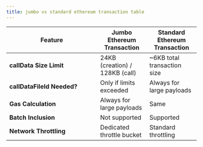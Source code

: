 ```yaml
---
title: jumbo vs standard ethereum transaction table
---
```


<table><thead><tr><th width="224.57293701171875">Feature</th><th>Jumbo Ethereum Transaction</th><th>Standard Ethereum Transaction</th></tr></thead><tbody><tr><td><strong>callData Size Limit</strong></td><td>24KB (creation) / 128KB (call)</td><td>~6KB total transaction size</td></tr><tr><td><strong>callDataFileId Needed?</strong></td><td>Only if limits exceeded</td><td>Always for large payloads</td></tr><tr><td><strong>Gas Calculation</strong></td><td>Always for large payloads</td><td>Same</td></tr><tr><td><strong>Batch Inclusion</strong></td><td>Not supported</td><td>Supported</td></tr><tr><td><strong>Network Throttling</strong></td><td>Dedicated throttle bucket</td><td>Standard throttling</td></tr></tbody></table>
